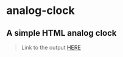# analog-clock

## A simple HTML analog clock

> Link to the output
[HERE](https://alstonf.github.io/analog-clock)


